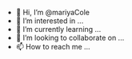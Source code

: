 - 👋 Hi, I’m @mariyaCole
- 👀 I’m interested in ...
- 🌱 I’m currently learning ...
- 💞️ I’m looking to collaborate on ...
- 📫 How to reach me ...

<!---
mariyaCole/mariyaCole is a ✨ special ✨ repository because its `README.md` (this file) appears on your GitHub profile.
You can click the Preview link to take a look at your changes.
--->
